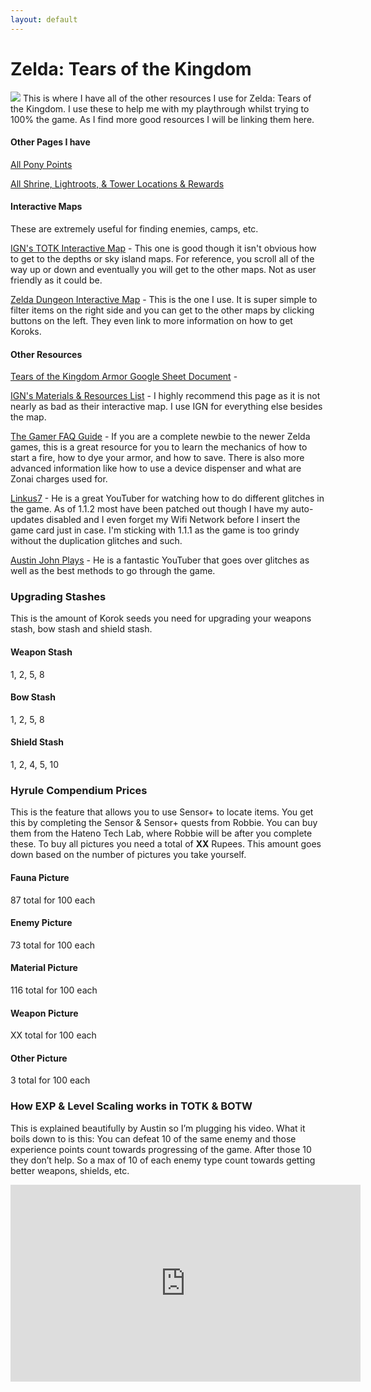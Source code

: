 ```yaml
---
layout: default
---
```

# Zelda: Tears of the Kingdom
<img src="https://www.zeldadungeon.net/wp-content/uploads/2023/05/Tears-of-the-Kingdom-Official-Art.jpg">
This is where I have all of the other resources I use for Zelda: Tears of the Kingdom. I use these to help me with my playthrough whilst trying to 100% the game. As I find more good resources I will be linking them here.

#### Other Pages I have
[All Pony Points](../../botw-totk/totk/allponypoints.html)

[All Shrine, Lightroots, & Tower Locations & Rewards](../../botw-totk/totk/allshrinelighttower.html)
<h4>Interactive Maps</h4>
These are extremely useful for finding enemies, camps, etc.

<a href="https://www.ign.com/maps/the-legend-of-zelda-tears-of-the-kingdom/hyrule">IGN's TOTK Interactive Map</a> - This one is good though it isn't obvious how to get to the depths or sky island maps. For reference, you scroll all of the way up or down and eventually you will get to the other maps. Not as user friendly as it could be.

<a href="https://www.zeldadungeon.net/tears-of-the-kingdom-interactive-map">Zelda Dungeon Interactive Map</a> - This is the one I use. It is super simple to filter items on the right side and you can get to the other maps by clicking buttons on the left. They even link to more information on how to get Koroks.
<h4>Other Resources</h4>
<a href="https://docs.google.com/spreadsheets/d/1an06KpSDgW0MLfFs346EOXXBhElYuzTvPhdxXp6T8Hs/edit#gid=750468372" target="_blank">Tears of the Kingdom Armor Google Sheet Document</a> - 

<a href="https://www.ign.com/wikis/the-legend-of-zelda-tears-of-the-kingdom/Materials_and_Resources_List">IGN's Materials &amp; Resources List</a> - I highly recommend this page as it is not nearly as bad as their interactive map. I use IGN for everything else besides the map.

<a href="https://www.thegamer.com/legend-of-zelda-tears-of-the-kingdom-totk-faq-information-guide/">The Gamer FAQ Guide</a> - If you are a complete newbie to the newer Zelda games, this is a great resource for you to learn the mechanics of how to start a fire, how to dye your armor, and how to save. There is also more advanced information like how to use a device dispenser and what are Zonai charges used for.

<a href="https://www.youtube.com/@Linkus7">Linkus7</a> - He is a great YouTuber for watching how to do different glitches in the game. As of 1.1.2 most have been patched out though I have my auto-updates disabled and I even forget my Wifi Network before I insert the game card just in case. I'm sticking with 1.1.1 as the game is too grindy without the duplication glitches and such.

<a href="https://www.youtube.com/@AustinJohnPlays">Austin John Plays</a> - He is a fantastic YouTuber that goes over glitches as well as the best methods to go through the game.

### Upgrading Stashes
This is the amount of Korok seeds you need for upgrading your weapons stash, bow stash and shield stash.
#### Weapon Stash
1, 2, 5, 8
#### Bow Stash
1, 2, 5, 8
#### Shield Stash
1, 2, 4, 5, 10
### Hyrule Compendium Prices
This is the feature that allows you to use Sensor+ to locate items. You get this by completing the Sensor & Sensor+ quests from Robbie. You can buy them from the Hateno Tech Lab, where Robbie will be after you complete these.
To buy all pictures you need a total of **XX** Rupees. This amount goes down based on the number of pictures you take yourself.
#### Fauna Picture
87 total for 100 each
#### Enemy Picture
73 total for 100 each
#### Material Picture
116 total for 100 each
#### Weapon Picture
XX total for 100 each
#### Other Picture
3 total for 100 each

### How EXP & Level Scaling works in TOTK & BOTW
This is explained beautifully by Austin so I’m plugging his video. What it boils down to is this:
You can defeat 10 of the same enemy and those experience points count towards progressing of the game. After those 10 they don’t help. So a max of 10 of each enemy type count towards getting better weapons, shields, etc.
<iframe width="560" height="315" src="https://www.youtube.com/embed/jQrsv__ObC4" title="YouTube video player" frameborder="0" allow="accelerometer; autoplay; clipboard-write; encrypted-media; gyroscope; picture-in-picture; web-share" allowfullscreen></iframe>
